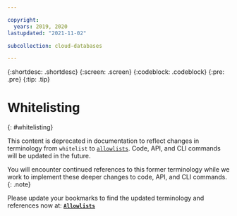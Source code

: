 ```yaml
---

copyright:
  years: 2019, 2020
lastupdated: "2021-11-02"

subcollection: cloud-databases

---
```


{:shortdesc: .shortdesc}
{:screen: .screen}
{:codeblock: .codeblock}
{:pre: .pre}
{:tip: .tip}

# Whitelisting
{: #whitelisting} 

This content is deprecated in documentation to reflect changes in terminology from `whitelist` to [`allowlists`](/docs/cloud-databases?topic=cloud-databases-allowlisting). Code, API, and CLI commands will be updated in the future.

You will encounter continued references to this former terminology while we work to implement these deeper changes to code, API, and CLI commands.  
{: .note}

Please update your bookmarks to find the updated terminology and references now at: **[`Allowlists`](/docs/cloud-databases?topic=cloud-databases-allowlisting)**


